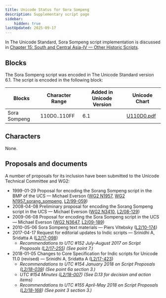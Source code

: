 ```yaml
---
title: Unicode Status for Sora Sompeng
description: Supplementary script page
sidebar:
    hidden: true
lastUpdated: 2025-09-17
---
```


In The Unicode Standard, Sora Sompeng script implementation is discussed in [Chapter 15: South and Central Asia-IV — Other Historic Scripts](https://www.unicode.org/versions/latest/core-spec/chapter-15/#G95556).

## Blocks

The Sora Sompeng script was encoded in The Unicode Standard version 6.1. The script is encoded in the following block:

| Blocks | Character Range | Added in Unicode Version | Unicode Chart |
| ------ | --------------- | ------------------------ | ------------- |
| Sora Sompeng | 110D0..110FF | 6.1 | [U110D0.pdf](http://www.unicode.org/charts/PDF/U110D0.pdf) |

## Characters

None.

## Proposals and documents

A number of proposals for its inclusion have been submitted to the Unicode Technical Committee and WG2:
- 1999-01-29 Proposal for encoding the Sorang Sompeng script in the BMP of the UCS — Michael Everson ([WG2 N1957](https://www.unicode.org/wg2/docs/n1957.pdf), [WG2 N1957_sorang_sompeng](https://www.unicode.org/wg2/docs/n1957_sorang_sompeng.pdf), [L2/99-059](http://www.unicode.org/L2/L1999/n1957.pdf))
- 2008-04-08 Preliminary proposal for encoding the Sorang Sompeng script in the UCS — Michael Everson ([WG2 N3410](https://www.unicode.org/wg2/docs/n3410.pdf), [L2/08-129](http://www.unicode.org/cgi-bin/GetMatchingDocs.pl?L2/08-129))
- 2009-06-08 Proposal for encoding the Sora Sompeng script in the UCS — Michael Everson ([WG2 N3647](https://www.unicode.org/wg2/docs/n3647.pdf), [L2/09-189](http://www.unicode.org/cgi-bin/GetMatchingDocs.pl?L2/09-189))
- 2010-05-06 Sora Sompeng text materials — Piers Vitebsky ([L2/10-174](http://www.unicode.org/cgi-bin/GetMatchingDocs.pl?L2/10-174))
- 2017-04-17 Request for editorial updates to Indic scripts — Srinidhi A, Sridatta A ([L2/17-098](http://www.unicode.org/cgi-bin/GetMatchingDocs.pl?L2/17-098))
  - _Recommendations to UTC #152 July-August 2017 on Script Proposals ([L2/17-255](http://www.unicode.org/cgi-bin/GetMatchingDocs.pl?L2/17-255)) (See point 7.)_
- 2018-01-05 Changes to Core Specification for Indic scripts for Unicode 11.0 (revised) — Srinidhi A, Sridatta A ([L2/17-423](http://www.unicode.org/cgi-bin/GetMatchingDocs.pl?L2/17-423))
  - _Recommendations to UTC #154 January 2018 on Script Proposals ([L2/18-039](http://www.unicode.org/L2/L2018/18039-script-adhoc-rec.pdf)) (See point 6a section 3.)_
  - _UTC #154 Minutes ([L2/18-007](http://www.unicode.org/L2/L2018/18007.htm)) (See D.13 for decision and action items)_
  - _Recommendations to UTC #155 April-May 2018 on Script Proposals ([L2/18-168](http://www.unicode.org/L2/L2018/18168-script-rec.pdf)) (See point 3 section 3.)_
